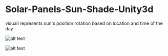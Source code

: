 # Solar-Panels-Sun-Shade-Unity3d

visuall represents sun's position rotation based on location and time of the day

![alt text](https://github.com/kiranmaya/Solar-Sun-Shade-Unity3d/blob/master/Screenshot_2.png)

![alt text](https://github.com/kiranmaya/Solar-Sun-Shade-Unity3d/blob/master/Screenshot_4.png)
